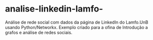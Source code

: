 # analise-linkedin-lamfo-
Análise de rede social com dados da página de LinkedIn do Lamfo.UnB usando Python/Networkx. Exemplo criado para a ofina de Introdução a grafos e análise de redes sociais.
